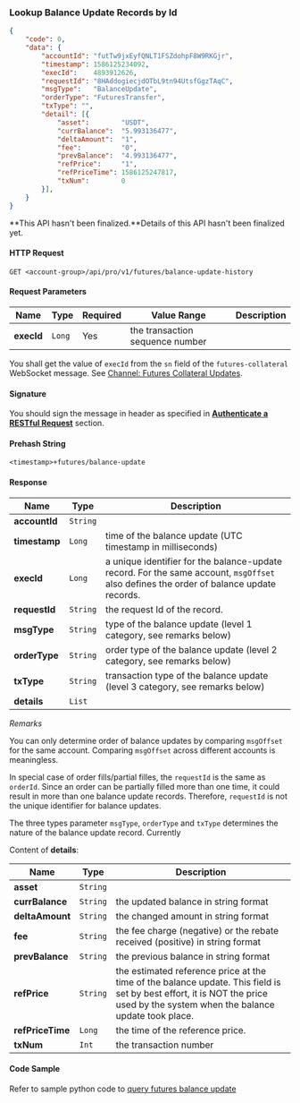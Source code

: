 ### Lookup Balance Update Records by Id


```json
{
    "code": 0,
    "data": {
        "accountId": "futTw9jxEyfQNLT1FSZdohpF8W9RKGjr",
        "timestamp": 1586125234092,
        "execId":    4893912626,
        "requestId": "8HAddogiecjdOTbL9tn94UtsfGgzTAqC",
        "msgType":   "BalanceUpdate",
        "orderType": "FuturesTransfer",
        "txType": "",
        "detail": [{
            "asset":        "USDT",
            "currBalance":  "5.993136477",
            "deltaAmount":  "1",
            "fee":          "0",
            "prevBalance":  "4.993136477",
            "refPrice":     "1",
            "refPriceTime": 1586125247817,
            "txNum":        0
        }],
    }
}
```

**This API hasn't been finalized.**Details of this API hasn't been finalized yet.


#### HTTP Request

`GET <account-group>/api/pro/v1/futures/balance-update-history`

#### Request Parameters

Name          | Type    | Required | Value Range                     | Description
------------- |-------- | -------- | ------------------------------- | ------------------------------
**execId**    | `Long`  |   Yes    | the transaction sequence number | 

You shall get the value of `execId` from the `sn` field of the `futures-collateral` WebSocket message. See [Channel: Futures Collateral Updates](#channel-futures-collateral-updates).

#### Signature

You should sign the message in header as specified in [**Authenticate a RESTful Request**](#sign-request) section.


#### Prehash String

`<timestamp>+futures/balance-update`

#### Response

Name          | Type     | Description
------------- | -------- | ------------- 
**accountId** | `String` | 
**timestamp** | `Long`   | time of the balance update (UTC timestamp in milliseconds)
**execId**    | `Long`   | a unique identifier for the balance-update record. For the same account, `msgOffset` also defines the order of balance update records.
**requestId** | `String` | the request Id of the record. 
**msgType**   | `String` | type of the balance update (level 1 category, see remarks below)
**orderType** | `String` | order type of the balance update (level 2 category, see remarks below)
**txType**    | `String` | transaction type of the balance update (level 3 category, see remarks below)
**details**   | `List`   | 

*Remarks*

You can only determine order of balance updates by comparing `msgOffset` for the same account. Comparing `msgOffset` across different accounts is meaningless.

In special case of order fills/partial filles, the `requestId` is the same as `orderId`. Since an order can be partially filled more than one time, it could result in more than one balance update records. Therefore, `requestId` is not the unique identifier for balance updates. 

The three types parameter `msgType`, `orderType` and `txType` determines the nature of the balance update record. Currently


Content of **details**:

Name             | Type     | Description
---------------- | -------- | ------------- 
**asset**        | `String` | 
**currBalance**  | `String` | the updated balance in string format
**deltaAmount**  | `String` | the changed amount in string format
**fee**          | `String` | the fee charge (negative) or the rebate received (positive) in string format
**prevBalance**  | `String` | the previous balance in string format 
**refPrice**     | `String` | the estimated reference price at the time of the balance update. This field is set by best effort, it is NOT the price used by the system when the balance update took place. 
**refPriceTime** | `Long`   | the time of the reference price. 
**txNum**        | `Int`    | the transaction number 

#### Code Sample

Refer to sample python code to [query futures balance update](https://github.com/bitmax-exchange/bitmax-futures-api-demo/blob/master/python/query-futures-balance-update.py)
